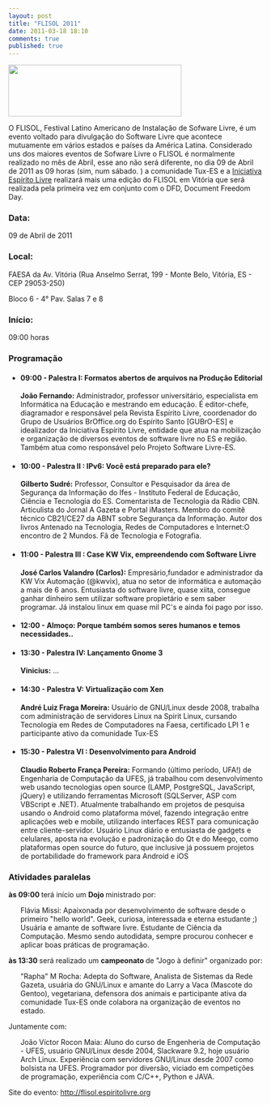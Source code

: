 ```yaml
---
layout: post
title: "FLISOL 2011"
date: 2011-03-18 18:10
comments: true
published: true
---
```


<img src="http://binoinformatica.com/blog/imagens/flisol-vitoria.png" alt="" width="342" height="102" />

O FLISOL, Festival Latino Americano de Instalação de Sofware Livre, é um  evento voltado para divulgação do Software Livre que acontece  mutuamente em vários estados e países da América Latina. Considerado uns  dos maiores eventos de Sofware Livre o FLISOL é normalmente realizado  no mês de Abril, esse ano não será diferente, no dia 09 de Abril de 2011  as 09 horas (sim, num sábado. ) a comunidade Tux-ES e a <a href="http://www.espiritolivre.org/">Iniciativa Espírito Livre</a> realizará mais uma edição do FLISOL em Vitória que será realizada pela  primeira vez em conjunto com o DFD, Document Freedom Day.
<h3>Data:</h3>
09 de Abril de 2011
<h3>Local:</h3>
FAESA da Av. Vitória (Rua Anselmo Serrat, 199 - Monte Belo, Vitória, ES - CEP 29053-250)

Bloco 6 - 4° Pav. Salas 7 e 8
<h3>Início:</h3>
09:00 horas
<h3>Programação</h3>
<ul>
	<li>
<h4>09:00 - Palestra I: Formatos abertos de arquivos na Produção Editorial</h4>
<strong>João Fernando:</strong> Administrador, professor universitário,  especialista em Informática na Educação e mestrando em educação. É  editor-chefe, diagramador e responsável pela Revista Espírito Livre,  coordenador do Grupo de Usuários BrOffice.org do Espírito Santo  [GUBrO-ES] e idealizador da Iniciativa Espírito Livre, entidade que atua  na mobilização e organização de diversos eventos de software livre no  ES e região. Também atua como responsável pelo Projeto Software  Livre-ES.</li>
	<li>
<h4>10:00 - Palestra II : IPv6: Você está preparado para ele?</h4>
<strong>Gilberto Sudré:</strong> Professor, Consultor e Pesquisador da área  de Segurança da Informação do Ifes - Instituto Federal de Educação,  Ciência e Tecnologia do ES. Comentarista de Tecnologia da Rádio CBN.  Articulista do Jornal A Gazeta e Portal iMasters. Membro do comitê  técnico CB21/CE27 da ABNT sobre Segurança da Informação. Autor dos  livros Antenado na Tecnologia, Redes de Computadores e Internet:O  encontro de 2 Mundos. Fã de Tecnologia e Fotografia.</li>
	<li>
<h4>11:00 - Palestra III : Case KW Vix, empreendendo com Software Livre</h4>
<strong>José Carlos Valandro (Carlos):</strong> Empresário,fundador e  administrador da KW Vix Automação (@kwvix), atua no setor de informática  e automação a mais de 6 anos. Entusiasta do software livre, quase  xiita, consegue ganhar dinheiro sem utilizar software propietário e sem  saber programar. Já instalou linux em quase mil PC's e ainda foi pago  por isso.</li>
	<li>
<h4>12:00 - Almoço: Porque também somos seres humanos e temos necessidades..</h4>
</li>
	<li>
<h4>13:30 - Palestra IV: Lançamento Gnome 3</h4>
<strong>Vinicius:</strong> ...</li>
	<li>
<h4>14:30 - Palestra V: Virtualização com Xen</h4>
<strong>André Luiz Fraga Moreira:</strong> Usuário de GNU/Linux desde 2008, trabalha com administração de  servidores Linux na Spirit Linux, cursando Tecnologia em Redes de  Computadores na Faesa, certificado LPI 1 e participante ativo da  comunidade Tux-ES</li>
	<li>
<h4>15:30 - Palestra VI : Desenvolvimento para Android</h4>
<strong>Claudio Roberto França Pereira:</strong> Formando (último período, UFA!) de Engenharia de Computação da UFES, já  trabalhou com desenvolvimento web usando tecnologias open source (LAMP,  PostgreSQL, JavaScript, jQuery) e utilizando ferramentas Microsoft  (SQLServer, ASP com VBScript e .NET). Atualmente trabalhando em projetos  de pesquisa usando o Android como plataforma móvel, fazendo integração  entre aplicações web e mobile, utilizando interfaces REST para  comunicação entre cliente-servidor. Usuário Linux diário e entusiasta de  gadgets e celulares, aposta na evolução e padronização do Qt e do  Meego, como plataformas open source do futuro, que inclusive já possuem  projetos de portabilidade do framework para Android e iOS</li>
</ul>
<h3>Atividades paralelas</h3>
<strong> às 09:00 </strong> terá início um <strong> Dojo </strong> ministrado por:
<ul>Flávia Missi: Apaixonada por desenvolvimento de software desde o  primeiro "hello world". Geek, curiosa, interessada e eterna estudante ;)  Usuária e amante de software livre. Estudante de Ciência da Computação.  Mesmo sendo autodidata, sempre procurou conhecer e aplicar boas  práticas de programação.</ul>
<strong> às 13:30 </strong> será realizado um <strong> campeonato </strong> de "Jogo à definir" organizado por:
<ul>"Rapha" M Rocha: Adepta do Software, Analista de Sistemas da Rede  Gazeta, usuária do GNU/Linux e amante do Larry a Vaca (Mascote do  Gentoo), vegetariana, defensora dos animais e participante ativa da  comunidade Tux-ES onde colabora na organização de eventos no estado.</ul>
Juntamente com:
<ul>João Víctor Rocon Maia: Aluno do curso de Engenheria de Computação -  UFES, usuário GNU/Linux desde 2004, Slackware 9.2, hoje usuário Arch  Linux. Experiência com servidores GNU/Linux desde 2007 como bolsista na  UFES. Programador por diversão, viciado em competições de programação,  experiência com C/C++, Python e JAVA.</ul>
Site do evento: <a href="http://flisol.espiritolivre.org/">http://flisol.espiritolivre.org</a>
